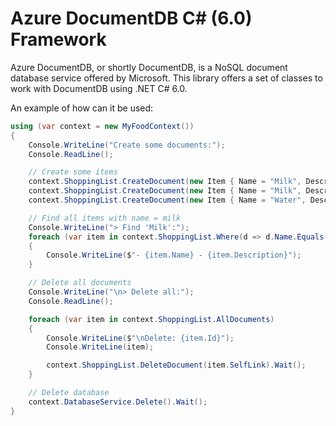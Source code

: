 # Azure DocumentDB C# (6.0) Framework

Azure DocumentDB, or shortly DocumentDB, is a NoSQL document database service offered by Microsoft. This library offers a set of classes to work with DocumentDB using .NET C# 6.0.

An example of how can it be used:

```csharp
using (var context = new MyFoodContext())
{
    Console.WriteLine("Create some documents:");
    Console.ReadLine();

    // Create some items
    context.ShoppingList.CreateDocument(new Item { Name = "Milk", Description = "Skimmed milk" }).Wait();
    context.ShoppingList.CreateDocument(new Item { Name = "Milk", Description = "Whole milk" }).Wait();
    context.ShoppingList.CreateDocument(new Item { Name = "Water", Description = "Mineral" }).Wait();

    // Find all items with name = milk
    Console.WriteLine("> Find 'Milk':");
    foreach (var item in context.ShoppingList.Where(d => d.Name.Equals("Milk")))
    {
        Console.WriteLine($"- {item.Name} - {item.Description}");
    }

    // Delete all documents
    Console.WriteLine("\n> Delete all:");
    Console.ReadLine();

    foreach (var item in context.ShoppingList.AllDocuments)
    {
        Console.WriteLine($"\nDelete: {item.Id}");
        Console.WriteLine(item);

        context.ShoppingList.DeleteDocument(item.SelfLink).Wait();
    }

    // Delete database
    context.DatabaseService.Delete().Wait();
}
 ```
